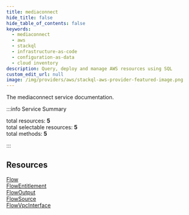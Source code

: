 ```yaml
---
title: mediaconnect
hide_title: false
hide_table_of_contents: false
keywords:
  - mediaconnect
  - aws
  - stackql
  - infrastructure-as-code
  - configuration-as-data
  - cloud inventory
description: Query, deploy and manage AWS resources using SQL
custom_edit_url: null
image: /img/providers/aws/stackql-aws-provider-featured-image.png
---
```


The mediaconnect service documentation.

:::info Service Summary

<div class="row">
<div class="providerDocColumn">
<span>total resources:&nbsp;<b>5</b></span><br />
<span>total selectable resources:&nbsp;<b>5</b></span><br />
<span>total methods:&nbsp;<b>5</b></span><br />
</div>
</div>

:::

## Resources
<div class="row">
<div class="providerDocColumn">
<a href="/providers/aws/mediaconnect/Flow/">Flow</a><br />
<a href="/providers/aws/mediaconnect/FlowEntitlement/">FlowEntitlement</a><br />
<a href="/providers/aws/mediaconnect/FlowOutput/">FlowOutput</a>
</div>
<div class="providerDocColumn">
<a href="/providers/aws/mediaconnect/FlowSource/">FlowSource</a><br />
<a href="/providers/aws/mediaconnect/FlowVpcInterface/">FlowVpcInterface</a>
</div>
</div>
